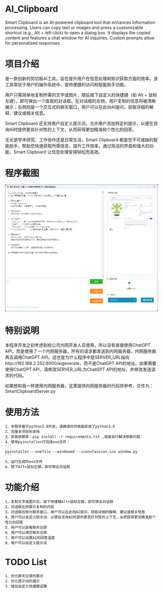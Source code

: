 # AI_Clipboard
Smart Clipboard is an AI-powered clipboard tool that enhances information processing. Users can copy text or images and press a customizable shortcut (e.g., Alt + left click) to open a dialog box. It displays the copied content and features a chat window for AI inquiries. Custom prompts allow for personalized responses.


# 项目介绍
是一款创新的剪切板AI工具，旨在提升用户在信息处理和知识获取方面的效率。该工具常驻于用户的操作系统中，提供便捷的访问和智能助手功能。

用户只需简单地复制所需的文字或图片，随后按下自定义的快捷键（如 Alt + 鼠标左键），即可弹出一个直观的对话框。在对话框的左侧，用户复制的信息将被清晰展示；右侧则是一个交互式的聊天窗口，用户可以在此向AI提问，获取详细的解释、建议或相关信息。

Smart Clipboard 还支持用户自定义提示词，允许用户添加特定的提示，以便在咨询AI时提供更具针对性的上下文，从而获得更加精准和个性化的回答。

无论是学术研究、工作协作还是日常生活，Smart Clipboard 都是您不可或缺的智能助手，帮助您快速获取所需信息，提升工作效率。通过简洁的界面和强大的功能，Smart Clipboard 让信息处理变得轻松而高效。

# 程序截图
![alt text](image-1.png)

# 特别说明
本程序开发之初考虑到给公司内网开发人员使用，所以没有直接使用ChatGPT API，而是使用了一个内网服务器，所有的请求都发送到内网服务器，内网服务器再去调用ChatGPT API。这也是为什么程序中是SERVER_URL指向http://192.168.2.252:8000/aigenerate，而不是ChatGPT API的地址。如果需要使用ChatGPT API，请修改SERVER_URL为ChatGPT API的地址，并修改发送请求的代码。

如果想和我一样使用内网服务器，这里提供内网服务器的代码供参考，文件为：SmartClipboardServer.py

# 使用方法
    1、本程序基于python3.8开发，请确保你的电脑安装了python3.8
    2、克隆本项目到本地
    3、安装依赖库：pip install -r requirements.txt ,或者自行解决依赖问题
    4、使用pyinstaller打包成exe文件：
    ```
    pyinstaller --onefile --windowed --icon=favicon.ico window.py
    ```
    5、运行生成的exe文件
    6、按下Alt+鼠标左键，即可唤出对话框

# 功能介绍
    1、复制文字或图片后，按下快捷键Alt+鼠标左键，即可唤出对话框
    2、对话框左侧展示复制的内容
    3、对话框右侧为聊天窗口，用户可以在此向AI提问，获取详细的解释、建议或相关信息
    4、用户可以自定义提示词，以便在咨询AI时提供更具针对性的上下文，从而获得更加精准和个性化的回答
    5、用户可以查看聊天记录
    6、用户可以清空聊天记录
    7、用户可以设置AI的回答温度
    8、用户可以自定义提示词

# TODO List
    1、优化聊天记录的展示
    2、优化提示词的展示
    3、增加自定义快捷键设置
    

